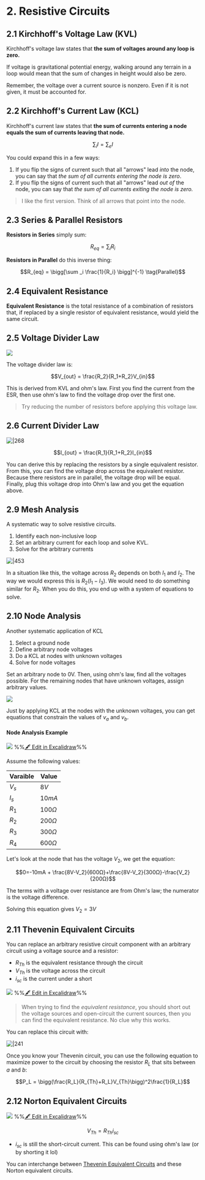 # 2. Resistive Circuits


## 2.1 Kirchhoff's Voltage Law (KVL)

Kirchhoff's voltage law states that **the sum of voltages around any loop is zero.**

If voltage is gravitational potential energy, walking around any terrain in a loop would mean that the sum of changes in height would also be zero.

Remember, the voltage over a current source is nonzero. Even if it is not given, it must be accounted for.

## 2.2 Kirchhoff's Current Law (KCL)

Kirchhoff's current law states that **the sum of currents entering a node equals the sum of currents leaving that node.**

$$\sum _i I = \sum _e I$$

You could expand this in a few ways:
1. If you flip the signs of current such that all "arrows" lead *into* the node, you can say that *the sum of all currents entering the node is zero*.
2. If you flip the signs of current such that all "arrows" lead *out of* the node, you can say that *the sum of all currents exiting the node is zero.*

> I like the first version. Think of all arrows that point into the node.

## 2.3 Series & Parallel Resistors

**Resistors in Series** simply sum:

$$R_{eq} = \sum_i R_i \tag{Series}$$

**Resistors in Parallel** do this inverse thing:

$$R_{eq} = \bigg[\sum _i \frac{1}{R_i}   \bigg]^{-1} \tag{Parallel}$$

## 2.4 Equivalent Resistance

**Equivalent Resistance** is the total resistance of a combination of resistors that, if replaced by a single resistor of equivalent resistance, would yield the same circuit.

## 2.5 Voltage Divider Law
![](../../media/Pasted%20image%2020250110133635.webp)

The voltage divider law is:

$$V_{out} = \frac{R_2}{R_1+R_2}V_{in}$$

This is derived from KVL and ohm's law. First you find the current from the ESR, then use ohm's law to find the voltage drop over the first one. 

> Try reducing the number of resistors before applying this voltage law.

## 2.6 Current Divider Law

![|268](../../media/Pasted%20image%2020250110133358.webp)

$$I_{out} = \frac{R_1}{R_1+R_2}I_{in}$$

You can derive this by replacing the resistors by a single equivalent resistor. From this, you can find the voltage drop across the equivalent resistor. Because there resistors are in parallel, the voltage drop will be equal. Finally, plug this voltage drop into Ohm's law and you get the equation above.

## 2.9 Mesh Analysis

A systematic way to solve resistive circuits.

1. Identify each non-inclusive loop
2. Set an arbitrary current for each loop and solve KVL.
3. Solve for the arbitrary currents

![|453](../../media/Pasted%20image%2020250110135538.webp)

In a situation like this, the voltage across $R_2$ depends on both $I_1$ and $I_2$. The way we would express this is $R_2(I_1 - I_3)$. We would need to do something similar for $R_2$. When you do this, you end up with a system of equations to solve.

## 2.10 Node Analysis

Another systematic application of KCL

1. Select a ground node
2. Define arbitrary node voltages
3. Do a KCL at nodes with unknown voltages
4. Solve for node voltages


Set an arbitrary node to 0V. Then, using ohm's law, find all the voltages possible. For the remaining nodes that have unknown voltages, assign arbitrary values.

![](../../media/Pasted%20image%2020250114131634.webp)

Just by applying KCL at the nodes with the unknown voltages, you can get equations that constrain the values of $v_a$ and $v_b$. 

#### Node Analysis Example
![](../../media/excalidraw/excalidraw-2025-01-14-13.28.16.excalidraw.svg)
%%[🖋 Edit in Excalidraw](../../media/excalidraw/excalidraw-2025-01-14-13.28.16.excalidraw.md)%%

Assume the following values:

| Varaible | Value  |
| -------- | ------ |
| $V_s$    | $8V$   |
| $I_s$    | $10mA$ |
| $R_1$    | $100Ω$ |
| $R_2$    | $200Ω$ |
| $R_3$    | $300Ω$ |
| $R_4$    | $600Ω$ |

Let's look at the node that has the voltage $V_2$, we get the equation:

$$0=-10mA + \frac{8V-V_2}{600Ω}+\frac{8V-V_2}{300Ω}-\frac{V_2}{200Ω}$$

The terms with a voltage over resistance are from Ohm's law; the numerator is the voltage difference. 

Solving this equation gives $V_2 = 3V$ 

## 2.11 Thevenin Equivalent Circuits

You can replace an arbitrary resistive circuit component with an arbitrary circuit using a voltage source and a resistor:

- $R_{Th}$ is the equivalent resistance through the circuit
- $V_{Th}$ is the voltage across the circuit
- $i_{sc}$ is the current under a short

![](../../media/excalidraw/excalidraw-2025-01-14-13.40.57.excalidraw.svg)
%%[🖋 Edit in Excalidraw](../../media/excalidraw/excalidraw-2025-01-14-13.40.57.excalidraw.md)%%

> When trying to find the *equivalent resistance*, you should short out the voltage sources and open-circuit the current sources, then you can find the equivalent resistance. No clue why this works.

You can replace this circuit with:

![|241](../../media/Pasted%20image%2020250114134324.webp)

Once you know your Thevenin circuit, you can use the following equation to maximize power to the circuit by choosing the resistor $R_L$ that sits between $a$ and $b$:

$$P_L = \bigg(\frac{R_L}{R_{Th}+R_L}V_{Th}\bigg)^2\frac{1}{R_L}$$


## 2.12 Norton Equivalent Circuits


![](../../media/excalidraw/excalidraw-2025-01-27-13.59.55.excalidraw.svg)
%%[🖋 Edit in Excalidraw](../../media/excalidraw/excalidraw-2025-01-27-13.59.55.excalidraw.md)%%

$$V_{Th}=R_{Th}i_{sc}$$

- $i_{sc}$ is still the short-circuit current. This can be found using ohm's law (or by shorting it lol)

You can interchange between [Thevenin Equivalent Circuits](2.%20Resistive%20Circuits.md#2.11%20Thevenin%20Equivalent%20Circuits) and these Norton equivalent circuits.

